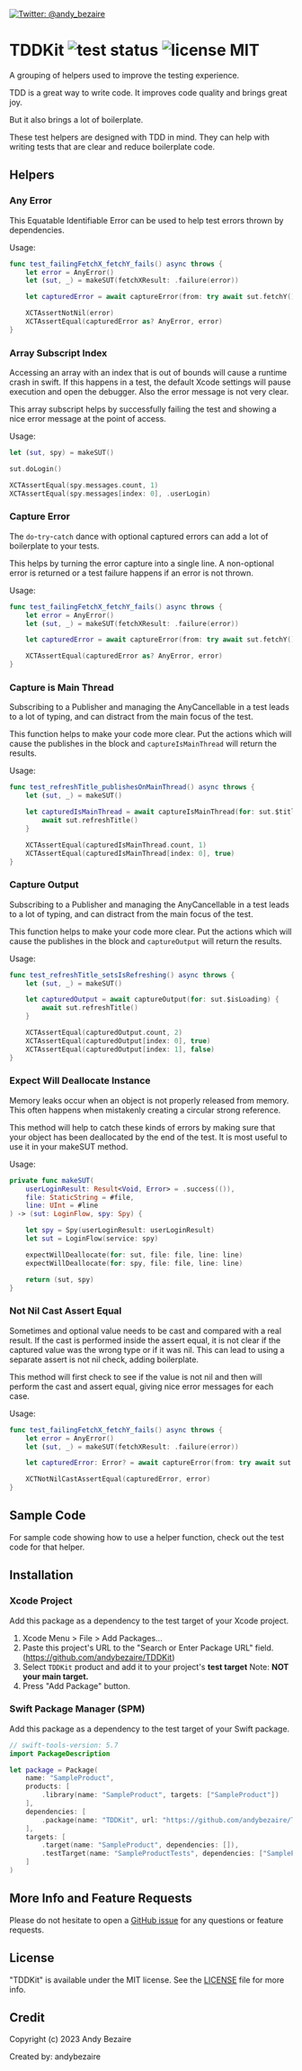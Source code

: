  <p> <a href="https://twitter.com/andy_bezaire"> <img src="https://img.shields.io/twitter/url?url=http%3A%2F%2Fgithub.com%2Fandybezaire%2FTDDKit=" alt="Twitter: @andy_bezaire" /> </a> </p>

# TDDKit ![test status](https://github.com/andybezaire/TDDKit/actions/workflows/swift.yml/badge.svg) ![license MIT](https://img.shields.io/github/license/andybezaire/TDDKit)
A grouping of helpers used to improve the testing experience.

TDD is a great way to write code. It improves code quality and brings great joy.

But it also brings a lot of boilerplate. 

These test helpers are designed with TDD in mind. 
They can help with writing tests that are clear and reduce boilerplate code.


## Helpers

### Any Error

This Equatable Identifiable Error can be used to help test errors thrown by dependencies.

Usage:

```swift
func test_failingFetchX_fetchY_fails() async throws {
    let error = AnyError()
    let (sut, _) = makeSUT(fetchXResult: .failure(error))

    let capturedError = await captureError(from: try await sut.fetchY())

    XCTAssertNotNil(error)
    XCTAssertEqual(capturedError as? AnyError, error)
}
```

### Array Subscript Index

Accessing an array with an index that is out of bounds will cause a runtime crash in swift. 
If this happens in a test, the default Xcode settings will pause execution and open the debugger. 
Also the error message is not very clear.

This array subscript helps by successfully failing the test and showing a nice error message at the point of access.

Usage:

```swift
let (sut, spy) = makeSUT()

sut.doLogin()

XCTAssertEqual(spy.messages.count, 1)
XCTAssertEqual(spy.messages[index: 0], .userLogin)
```

### Capture Error

The `do`-`try`-`catch` dance with optional captured errors can add a lot of boilerplate to your tests. 

This helps by turning the error capture into a single line. A non-optional error is returned 
or a test failure happens if an error is not thrown.

Usage:
 
```swift
func test_failingFetchX_fetchY_fails() async throws {
    let error = AnyError()
    let (sut, _) = makeSUT(fetchXResult: .failure(error))

    let capturedError = await captureError(from: try await sut.fetchY())

    XCTAssertEqual(capturedError as? AnyError, error)
}
```

### Capture is Main Thread

Subscribing to a Publisher and managing the AnyCancellable in a test leads to a lot of typing, 
and can distract from the main focus of the test.

This function helps to make your code more clear. Put the actions which will cause the publishes
in the block and `captureIsMainThread` will return the results.

Usage:
 
```swift
func test_refreshTitle_publishesOnMainThread() async throws {
    let (sut, _) = makeSUT()

    let capturedIsMainThread = await captureIsMainThread(for: sut.$title) {
        await sut.refreshTitle()
    }

    XCTAssertEqual(capturedIsMainThread.count, 1)
    XCTAssertEqual(capturedIsMainThread[index: 0], true)
}
```

### Capture Output

Subscribing to a Publisher and managing the AnyCancellable in a test leads to a lot of typing, 
and can distract from the main focus of the test.

This function helps to make your code more clear. Put the actions which will cause the publishes
in the block and `captureOutput` will return the results.

Usage:
 
```swift
func test_refreshTitle_setsIsRefreshing() async throws {
    let (sut, _) = makeSUT()

    let capturedOutput = await captureOutput(for: sut.$isLoading) {
        await sut.refreshTitle()
    }

    XCTAssertEqual(capturedOutput.count, 2)
    XCTAssertEqual(capturedOutput[index: 0], true)
    XCTAssertEqual(capturedOutput[index: 1], false)
}
```

### Expect Will Deallocate Instance

Memory leaks occur when an object is not properly released from memory. 
This often happens when mistakenly creating a circular strong reference.

This method will help to catch these kinds of errors by making sure 
that your object has been deallocated by the end of the test. 
It is most useful to use it in your makeSUT method.

Usage:

```swift
private func makeSUT(
    userLoginResult: Result<Void, Error> = .success(()),
    file: StaticString = #file,
    line: UInt = #line
) -> (sut: LoginFlow, spy: Spy) {

    let spy = Spy(userLoginResult: userLoginResult)
    let sut = LoginFlow(service: spy)

    expectWillDeallocate(for: sut, file: file, line: line)
    expectWillDeallocate(for: spy, file: file, line: line)

    return (sut, spy)
}
```

### Not Nil Cast Assert Equal

Sometimes and optional value needs to be cast and compared with a real result. 
If the cast is performed inside the assert equal, it is not clear if 
the captured value was the wrong type or if it was nil. This can lead to 
using a separate assert is not nil check, adding boilerplate.

This method will first check to see if the value is not nil and then 
will perform the cast and assert equal, giving nice error messages for each case.

Usage:

```swift
func test_failingFetchX_fetchY_fails() async throws {
    let error = AnyError()
    let (sut, _) = makeSUT(fetchXResult: .failure(error))

    let capturedError: Error? = await captureError(from: try await sut.fetchY())

    XCTNotNilCastAssertEqual(capturedError, error)
}
```


## Sample Code

For sample code showing how to use a helper function, check out the test code for that helper. 


## Installation

### Xcode Project
 
Add this package as a dependency to the test target of your Xcode project.

1. Xcode Menu > File > Add Packages...
1. Paste this project's URL to the "Search or Enter Package URL" field. (https://github.com/andybezaire/TDDKit)
1. Select `TDDKit` product and add it to your project's **test target** Note: **NOT your main target.**
1. Press "Add Package" button.

### Swift Package Manager (SPM)

Add this package as a dependency to the test target of your Swift package. 

```swift
// swift-tools-version: 5.7
import PackageDescription

let package = Package(
    name: "SampleProduct",
    products: [
        .library(name: "SampleProduct", targets: ["SampleProduct"])
    ],
    dependencies: [
        .package(name: "TDDKit", url: "https://github.com/andybezaire/TDDKit.git", from: "1.0.0")
    ],
    targets: [
        .target(name: "SampleProduct", dependencies: []),
        .testTarget(name: "SampleProductTests", dependencies: ["SampleProduct", "TDDKit"])
    ]
)
```


## More Info and Feature Requests

Please do not hesitate to open a [GitHub issue](https://github.com/andybezaire/TDDKit/issues) 
for any questions or feature requests.  


## License

"TDDKit" is available under the MIT license. 
See the [LICENSE](https://github.com/andybezaire/TDDKit/blob/main/LICENSE) file for more info.


## Credit

Copyright (c) 2023 Andy Bezaire

Created by: andybezaire
